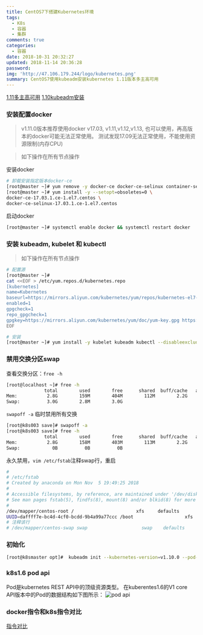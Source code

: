 ```yaml
---
title: CentOS7下搭建Kubernetes环境
tags:
  - K8s
  - 容器
  - 集群
comments: true
categories:
  - 容器
date: 2018-10-31 20:32:27
updated: 2018-11-14 20:36:28
password:
img: 'http://47.106.179.244/logo/kubernetes.png'
summary: CentOS7使用kubeadm安装kubernetes 1.11版本多主高可用
---
```

[1.11多主高可用](https://www.kubernetes.org.cn/4256.html)
[1.10kubeadm安装](https://www.qikqiak.com/post/use-kubeadm-install-kubernetes-1.10/)
### 安装配置docker
> v1.11.0版本推荐使用docker v17.03,
  v1.11,v1.12,v1.13, 也可以使用，再高版本的docker可能无法正常使用。
  测试发现17.09无法正常使用，不能使用资源限制(内存CPU)

> 如下操作在所有节点操作

安装docker
```bash
# 卸载安装指定版本docker-ce
[root@master ~]# yum remove -y docker-ce docker-ce-selinux container-selinux
[root@master ~]# yum install -y --setopt=obsoletes=0 \
docker-ce-17.03.1.ce-1.el7.centos \
docker-ce-selinux-17.03.1.ce-1.el7.centos
```
启动docker
```bash
[root@master ~]# systemctl enable docker && systemctl restart docker
```
### 安装 kubeadm, kubelet 和 kubectl
> 如下操作在所有节点操作

```bash
# 配置源
[root@master ~]# 
cat <<EOF > /etc/yum.repos.d/kubernetes.repo
[kubernetes]
name=Kubernetes
baseurl=https://mirrors.aliyun.com/kubernetes/yum/repos/kubernetes-el7-x86_64
enabled=1
gpgcheck=1
repo_gpgcheck=1
gpgkey=https://mirrors.aliyun.com/kubernetes/yum/doc/yum-key.gpg https://mirrors.aliyun.com/kubernetes/yum/doc/rpm-package-key.gpg
EOF

# 安装
[root@master ~]# yum install -y kubelet kubeadm kubectl --disableexcludes=kubernetes
```

### 禁用交换分区swap
查看交换分区：`free -h`
```bash
[root@localhost ~]# free -h
              total        used        free      shared  buff/cache   available
Mem:           2.8G        159M        404M        112M        2.2G        2.3G
Swap:          3.0G        2.8M        3.0G
```
`swapoff -a` 临时禁用所有交换
```bash
[root@k8s003 save]# swapoff -a
[root@k8s003 save]# free -h
              total        used        free      shared  buff/cache   available
Mem:           2.8G        158M        403M        113M        2.2G        2.3G
Swap:            0B          0B          0B
```
永久禁用，`vim /etc/fstab`注释swap行，重启
```bash
#
# /etc/fstab
# Created by anaconda on Mon Nov  5 19:49:25 2018
#
# Accessible filesystems, by reference, are maintained under '/dev/disk'
# See man pages fstab(5), findfs(8), mount(8) and/or blkid(8) for more info
#
/dev/mapper/centos-root /                       xfs     defaults        0 0
UUID=daffff7e-bc4d-4cf0-bcdd-9b4a99a77ccc /boot                   xfs     defaults        0 0
# 注释该行
# /dev/mapper/centos-swap swap                    swap    defaults        0 0
```

### 初始化
```bash
[root@k8smaster opt]#  kubeadm init --kubernetes-version=v1.10.0 --pod-network-cidr=10.244.0.0/16 --apiserver-advertise-address=192.168.40.100
```

### k8s1.6 pod api
Pod是kubernetes REST API中的顶级资源类型。
在kuberentes1.6的V1 core API版本中的Pod的数据结构如下图所示：
![pod api](https://jimmysong.io/kubernetes-handbook/images/kubernetes-pod-cheatsheet.png)
### docker指令和k8s指令对比
[指令对比](https://kubernetes.io/docs/reference/kubectl/docker-cli-to-kubectl/)